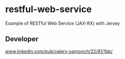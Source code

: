 restful-web-service
===================

Example of RESTful Web Service (JAX-RX) with Jersey

Developer
---------

www.linkedin.com/pub/valery-samovich/22/81/1bb/
